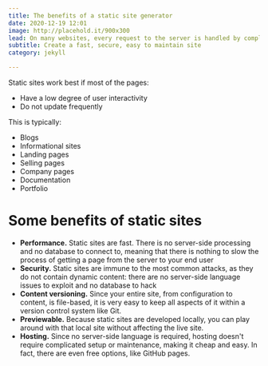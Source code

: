 ```yaml
---
title: The benefits of a static site generator
date: 2020-12-19 12:01 
image: http://placehold.it/900x300
lead: On many websites, every request to the server is handled by complex dynamic code. This slows things down. Often this level of complexity is not needed and can be avoided by generating static content.
subtitle: Create a fast, secure, easy to maintain site
category: jekyll

---
```


Static sites work best if most of the pages:
- Have a low degree of user interactivity
- Do not update frequently


This is typically:

- Blogs
- Informational sites
- Landing pages
- Selling pages
- Company pages
- Documentation
- Portfolio


# Some benefits of static sites
- **Performance.**  Static sites are fast. There is no server-side processing and no database to connect to, meaning that there is nothing to slow the process of getting a page from the server to your end user
- **Security.** Static sites are immune to the most common attacks, as they do not contain dynamic content: there are no server-side language issues to exploit and no database to hack
- **Content versioning.** Since your entire site, from configuration to content, is file-based, it is very easy to keep all aspects of it within a version control system like Git.
- **Previewable.** Because static sites are developed locally, you can play around with that local site without affecting the live site.
- **Hosting.** Since no server-side language is required, hosting doesn't require complicated setup or maintenance, making it cheap and easy. In fact, there are even free options, like GitHub pages.

